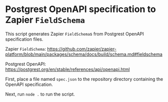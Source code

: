# Postgrest OpenAPI specification to Zapier `FieldSchema`

This script generates Zapier `FieldSchema`s from Postgrest OpenAPI specification
files.

Zapier `FieldSchema`:
https://github.com/zapier/zapier-platform/blob/main/packages/schema/docs/build/schema.md#fieldschema

Postgrest OpenAPI:
https://postgrest.org/en/stable/references/api/openapi.html

First, place a file named `spec.json` to the repository directory containing the
OpenAPI specification.

Next, run `node .` to run the script.
